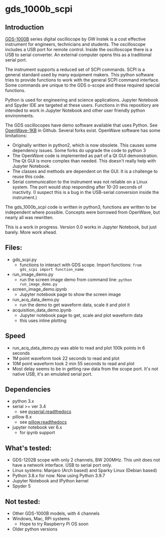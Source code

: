 # gds_1000b_scpi

## Introduction
[GDS-1000B](https://www.gwinstek.com/en-global/products/detail/GDS-1000B) series digital oscillocope by GW Instek is a cost effective instrument for engineers, technicians and students.  The oscilloscope includes a USB port for remote control.  Inside the oscilloscope there is a USB to serial converter.  An external computer opens this as a traditional serial port.

The instrument supports a reduced set of SCPI commands. SCPI is a general standard used by many equipment makers.  This python software tries to provide functions to work with the general SCPI command interface.  Some commands are unique to the GDS o-scope and these required special functions.

Python is used for engineering and science applications.  Jupyter Notebook and Spyder IDE are targeted at these users.  Functions in this repositiory are intended to work in Jupyter Notebook and other user friendly python environments.

The GDS oscillocopes have demo software available that uses Python.  See [OpenWave-1KB](https://github.com/OpenWave-GW/OpenWave-1KB) in Github.  Several forks exist.  OpenWave software has some limitations:

  * Originally written in python2, which is now obsolete.  This causes some dependency issues.  Some forks do upgrade the code to python 3
  * The OpenWave code is implemented as part of a Qt GUI demonstration.  The Qt GUI is more complex than needed. This doesn't really help with Jupyter Notebook.
  * The classes and methods are dependent on the GUI.  It is a challenge to reuse this code.
  * Serial communication to the instrument was not reliable on a Linux system.  The port would stop responding after 10-20 seconds of inactivity.  (I suspect this is a bug in the USB-serial conversion inside the instrument.)

The gds_1000b_scpi code is written in python3, functions are written to be independent where possible.  Concepts were borrowed from OpenWave, but nearly all was rewritten.

This is a work in progress.  Version 0.0 works in Jupyter Notebook, but just barely.  More work ahead.

## Files:
  * gds_scpi.py
      * functions to interact with GDS scope.  Import functions:  `from gds_scpi import function_name`
  * run_image_demo.py 
      * run the screen image demo from command line:  `python run_image_demo.py`
  * screen_image_demo.ipynb
      * Jupyter notebook page to show the screen image
  * run_acq_data_demo.py
      * run the demo to get waveform data, scale it and plot it
  * acquisition_data_demo.ipynb 
      * Jupyter notebook page to get, scale and plot waveform data
      * this uses inline plotting

## Speed
  * run_acq_data_demo.py was able to read and plot 100k points in 6 seconds
  * 1M point waveform took 22 seconds to read and plot
  * 10M point waveform took 2 min 55 seconds to read and plot
  * Most delay seems to be in getting raw data from the scope port.  It's not native USB, it's an emulated serial port.

## Dependencies

  * python 3.x
  * serial  >= ver 3.4
      * see [pyserial.readthedocs](https://pyserial.readthedocs.io/en/latest/)
  * pillow  8.x
      * see [pillow.readthedocs](https://pillow.readthedocs.io/en/stable/)
  * jupyter notebook ver 6.x
      * for ipynb support

## What's tested:

  * GDS-1202B scope with only 2 channels, BW 200MHz.  This unit does not have a network interface.  USB to serial port only.
  * Linux systems:  Manjaro (Arch based) and Sparky Linux (Debian based)
  * Python 3.8.x for now.  Now using Python 3.9.7
  * Jupyter Notebook and IPython kernel
  * Spyder 5

## Not tested:

  * Other GDS-1000B models, with 4 channels
  * Windows, Mac, RPi systems
      * Hope to try Raspberry Pi OS soon
  * Older python versions

